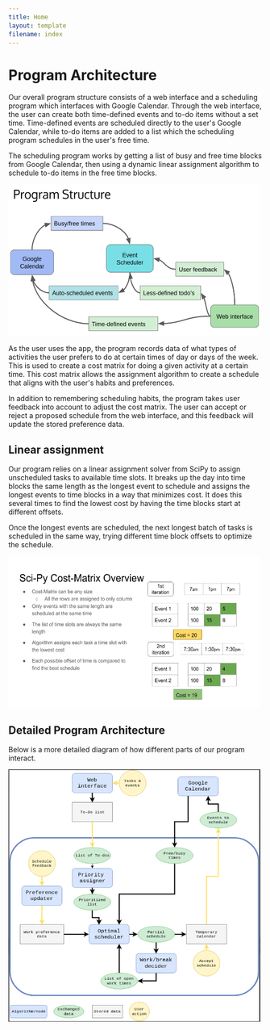 ```yaml
---
title: Home
layout: template
filename: index
---
```


# Program Architecture

Our overall program structure consists of a web interface and a scheduling program which interfaces with Google Calendar. Through the web interface, the user can create both time-defined events and to-do items without a set time. Time-defined events are scheduled directly to the user's Google Calendar, while to-do items are added to a list which the scheduling program schedules in the user's free time.

The scheduling program works by getting a list of busy and free time blocks from Google Calendar, then using a dynamic linear assignment algorithm to schedule to-do items in the free time blocks.

<img src="https://github.com/jsieving/smart-calendar/blob/gh-pages/images/structure.png" width="500" height="300">

As the user uses the app, the program records data of what types of activities the user prefers to do at certain times of day or days of the week. This is used to create a cost matrix for doing a given activity at a certain time. This cost matrix allows the assignment algorithm to create a schedule that aligns with the user's habits and preferences.

In addition to remembering scheduling habits, the program takes user feedback into account to adjust the cost matrix. The user can accept or reject a proposed schedule from the web interface, and this feedback will update the stored preference data.

## Linear assignment

Our program relies on a linear assignment solver from SciPy to assign unscheduled tasks to available time slots. It breaks up the day into time blocks the same length as the longest event to schedule and assigns the longest events to time blocks in a way that minimizes cost. It does this several times to find the lowest cost by having the time blocks start at different offsets.

Once the longest events are scheduled, the next longest batch of tasks is scheduled in the same way, trying different time block offsets to optimize the schedule.

<img src="https://github.com/jsieving/smart-calendar/blob/gh-pages/images/AR_2.png" width="500" height="300">

## Detailed Program Architecture

Below is a more detailed diagram of how different parts of our program interact.

<img src="https://github.com/jsieving/smart-calendar/blob/gh-pages/images/Screenshot%20from%202018-04-24%2014-00-34.png" width="500" height="500">
